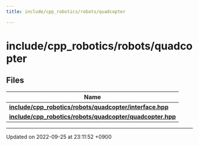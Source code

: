 ```yaml
---
title: include/cpp_robotics/robots/quadcopter

---
```


# include/cpp_robotics/robots/quadcopter



## Files

| Name           |
| -------------- |
| **[include/cpp_robotics/robots/quadcopter/interface.hpp](/cpp_robotics_core/doxybook/Files/quadcopter_2interface_8hpp/#file-interface.hpp)**  |
| **[include/cpp_robotics/robots/quadcopter/quadcopter.hpp](/cpp_robotics_core/doxybook/Files/quadcopter_8hpp/#file-quadcopter.hpp)**  |






-------------------------------

Updated on 2022-09-25 at 23:11:52 +0900

